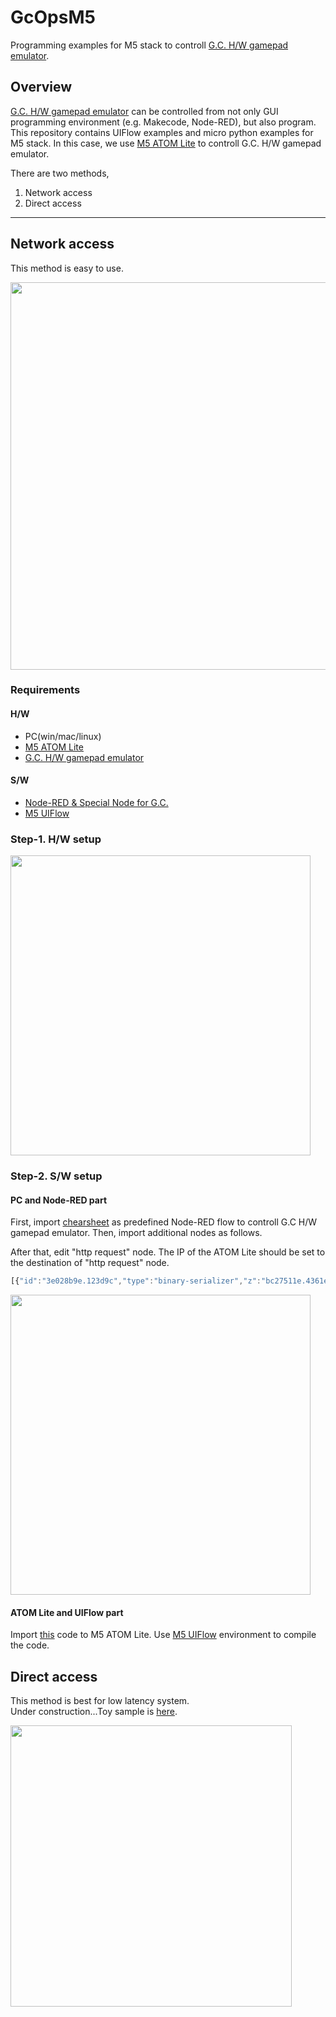 # GcOpsM5

Programming examples for M5 stack to controll [G.C. H/W gamepad emulator](https://github.com/GameControllerizer/GcHwEmulator).

## Overview
[G.C. H/W gamepad emulator](https://github.com/GameControllerizer/GcHwEmulator) 
can be controlled from not only GUI programming 
environment (e.g. Makecode, Node-RED), but also program.
This repository contains UIFlow examples and micro python examples for M5 stack. 
In this case, we use [M5 ATOM Lite](https://docs.m5stack.com/#/en/core/atom_lite) to controll G.C. H/W gamepad emulator.

There are two methods, 

1. Network access
2. Direct access

---

## Network access

This method is easy to use.

<img src="https://raw.githubusercontent.com/wiki/GameControllerizer/GcOpsM5/images/m5_http_connection.png" width="620px">

### Requirements
#### H/W
- PC(win/mac/linux)
- [M5 ATOM Lite](https://docs.m5stack.com/#/en/core/atom_lite) 
- [G.C. H/W gamepad emulator](https://github.com/GameControllerizer/GcHwEmulator)
#### S/W
- [Node-RED & Special Node for G.C.](https://github.com/GameControllerizer/node-red-contrib-game_controllerizer)
- [M5 UIFlow](https://flow.m5stack.com/)

### Step-1. H/W setup

<img src="https://raw.githubusercontent.com/wiki/GameControllerizer/GcOpsM5/images/m5_hw_connection.png" width="480px">

### Step-2. S/W setup

#### PC and Node-RED part
First, import [chearsheet](https://raw.githubusercontent.com/wiki/GameControllerizer/node-red-contrib-game_controllerizer/docs/node-red-contrib-game_controllerizer-cheatsheet.json) as predefined Node-RED flow to controll G.C H/W gamepad emulator.
Then, import additional nodes as follows.

After that, edit "http request" node. The IP of the ATOM Lite should be set to the destination of "http request" node.

```javascript
[{"id":"3e028b9e.123d9c","type":"binary-serializer","z":"bc27511e.4361e","name":"","x":520,"y":40,"wires":[["be30b221.ac7998","90b0e95d.93927"]]},{"id":"be30b221.ac7998","type":"base64","z":"bc27511e.4361e","name":"","action":"","property":"payload","x":560,"y":140,"wires":[["90b0e95d.93927","f996bd11.833e3"]]},{"id":"f996bd11.833e3","type":"template","z":"bc27511e.4361e","name":"","field":"payload","fieldType":"msg","format":"handlebars","syntax":"mustache","template":"{\"cmd\":\"{{{payload}}}\"}\n","output":"json","x":660,"y":180,"wires":[["90b0e95d.93927","a2e2b61e.b5bbf"]]},{"id":"a2e2b61e.b5bbf","type":"http request","z":"bc27511e.4361e","name":"","method":"GET","ret":"txt","paytoqs":true,"url":"http://192.168.11.7","tls":"","persist":false,"proxy":"","authType":"","x":770,"y":220,"wires":[["90b0e95d.93927"]]}]
```

<img src="https://raw.githubusercontent.com/wiki/GameControllerizer/GcOpsM5/images/node_red_additional_flow.png" width="480px">

#### ATOM Lite and UIFlow part

Import [this](./example_network.py) code to M5 ATOM Lite.
Use [M5 UIFlow](https://flow.m5stack.com/) environment to compile the code.

## Direct access
This method is best for low latency system.  
Under construction...Toy sample is [here](./example_direct.py).

<img src="https://raw.githubusercontent.com/wiki/GameControllerizer/GcOpsM5/images/m5_direct_connection.png" width="450px">
